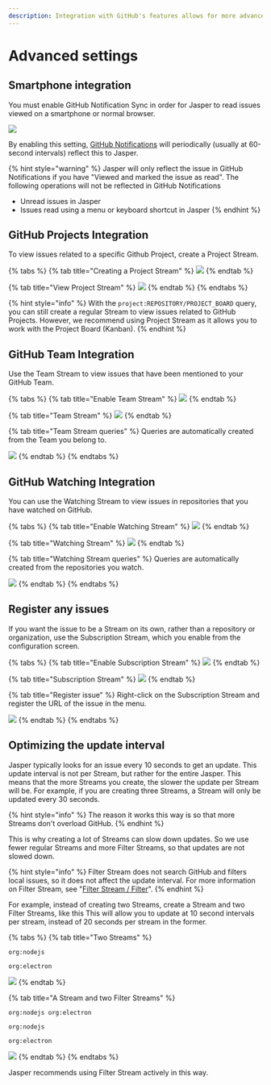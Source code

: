 ```yaml
---
description: Integration with GitHub's features allows for more advanced usage.
---
```


# Advanced settings

## Smartphone integration <a id="mobile"></a>

You must enable GitHub Notification Sync in order for Jasper to read issues viewed on a smartphone or normal browser.

![](../.gitbook/assets/07_notification_sync.png)

By enabling this setting, [GitHub Notifications](https://github.com/notifications) will periodically \(usually at 60-second intervals\) reflect this to Jasper.

{% hint style="warning" %}
Jasper will only reflect the issue in GitHub Notifications if you have "Viewed and marked the issue as read". The following operations will not be reflected in GitHub Notifications

* Unread issues in Jasper
* Issues read using a menu or keyboard shortcut in Jasper
{% endhint %}

## GitHub Projects Integration <a id="project"></a>

To view issues related to a specific Github Project, create a Project Stream.

{% tabs %}
{% tab title="Creating a Project Stream" %}
![](../.gitbook/assets/07_project_stream1.png)
{% endtab %}

{% tab title="View Project Stream" %}
![](../.gitbook/assets/07_project_stream2.png)
{% endtab %}
{% endtabs %}

{% hint style="info" %}
With the `project:REPOSITORY/PROJECT_BOARD` query, you can still create a regular Stream to view issues related to GitHub Projects. However, we recommend using Project Stream as it allows you to work with the Project Board \(Kanban\).
{% endhint %}

## GitHub Team Integration

Use the Team Stream to view issues that have been mentioned to your GitHub Team.

{% tabs %}
{% tab title="Enable Team Stream" %}
![](../.gitbook/assets/07_team_stream1.png)
{% endtab %}

{% tab title="Team Stream" %}
![](../.gitbook/assets/07_team_stream3.png)
{% endtab %}

{% tab title="Team Stream queries" %}
Queries are automatically created from the Team you belong to.

![](../.gitbook/assets/07_team_stream2%20%281%29.png)
{% endtab %}
{% endtabs %}

## GitHub Watching Integration

You can use the Watching Stream to view issues in repositories that you have watched on GitHub.

{% tabs %}
{% tab title="Enable Watching Stream" %}
![](../.gitbook/assets/07_watchiing_stream1.png)
{% endtab %}

{% tab title="Watching Stream" %}
![](../.gitbook/assets/07_watching_stream2.png)
{% endtab %}

{% tab title="Watching Stream queries" %}
Queries are automatically created from the repositories you watch.

![](../.gitbook/assets/07_watching_stream3.png)
{% endtab %}
{% endtabs %}

## Register any issues

If you want the issue to be a Stream on its own, rather than a repository or organization, use the Subscription Stream, which you enable from the configuration screen.

{% tabs %}
{% tab title="Enable Subscription Stream" %}
![](../.gitbook/assets/07_subscription_stream1.png)
{% endtab %}

{% tab title="Subscription Stream" %}
![](../.gitbook/assets/07_subscription_stream2.png)
{% endtab %}

{% tab title="Register issue" %}
Right-click on the Subscription Stream and register the URL of the issue in the menu.

![](../.gitbook/assets/07_subscription_stream3.png)
{% endtab %}
{% endtabs %}

## Optimizing the update interval

Jasper typically looks for an issue every 10 seconds to get an update. This update interval is not per Stream, but rather for the entire Jasper. This means that the more Streams you create, the slower the update per Stream will be. For example, if you are creating three Streams, a Stream will only be updated every 30 seconds.

{% hint style="info" %}
The reason it works this way is so that more Streams don't overload GitHub.
{% endhint %}

This is why creating a lot of Streams can slow down updates. So we use fewer regular Streams and more Filter Streams, so that updates are not slowed down.

{% hint style="info" %}
Filter Stream does not search GitHub and filters local issues, so it does not affect the update interval. For more information on Filter Stream, see "[Filter Stream / Filter](../reference/filter-stream.md)".
{% endhint %}

For example, instead of creating two Streams, create a Stream and two Filter Streams, like this This will allow you to update at 10 second intervals per stream, instead of 20 seconds per stream in the former.

{% tabs %}
{% tab title="Two Streams" %}
```text
org:nodejs
```

```text
org:electron
```

![](../.gitbook/assets/07_optimize_interval1.png)
{% endtab %}

{% tab title="A Stream and two Filter Streams" %}
```text
org:nodejs org:electron
```

```text
org:nodejs
```

```text
org:electron
```

![](../.gitbook/assets/07_optimize_interval2.png)
{% endtab %}
{% endtabs %}

Jasper recommends using Filter Stream actively in this way.

